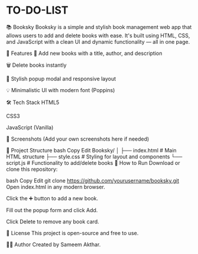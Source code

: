 # TO-DO-LIST
📚 Booksky
Booksky is a simple and stylish book management web app that allows users to add and delete books with ease. It's built using HTML, CSS, and JavaScript with a clean UI and dynamic functionality — all in one page.

🚀 Features
📖 Add new books with a title, author, and description

🗑️ Delete books instantly

🎨 Stylish popup modal and responsive layout

💡 Minimalistic UI with modern font (Poppins)

🛠️ Tech Stack
HTML5

CSS3

JavaScript (Vanilla)

📸 Screenshots
(Add your own screenshots here if needed)

📂 Project Structure
bash
Copy
Edit
Booksky/
│
├── index.html        # Main HTML structure
├── style.css         # Styling for layout and components
└── script.js         # Functionality to add/delete books
🧪 How to Run
Download or clone this repository:

bash
Copy
Edit
git clone https://github.com/yourusername/booksky.git
Open index.html in any modern browser.

Click the ➕ button to add a new book.

Fill out the popup form and click Add.

Click Delete to remove any book card.

📄 License
This project is open-source and free to use.

🙋‍♂️ Author
Created by Sameem Akthar.
